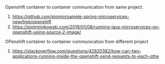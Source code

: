 Openshift container to container communication from same project.
1. https://github.com/piomin/sample-spring-microservices-new/tree/openshift
2. https://piotrminkowski.com/2019/01/08/running-java-microservices-on-openshift-using-source-2-image/

OPenshift container to container communication from different project 
1. https://stackoverflow.com/questions/42820382/how-can-two-applications-running-inside-the-openshift-send-requests-to-each-othe

